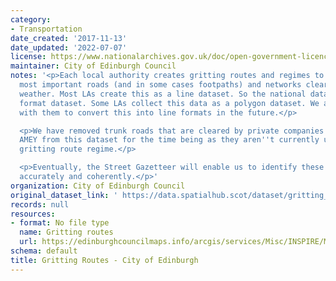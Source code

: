 ```yaml
---
category:
- Transportation
date_created: '2017-11-13'
date_updated: '2022-07-07'
license: https://www.nationalarchives.gov.uk/doc/open-government-licence/version/3/
maintainer: City of Edinburgh Council
notes: '<p>Each local authority creates gritting routes and regimes to keep their
  most important roads (and in some cases footpaths) and networks clear come bad winter
  weather. Most LAs create this as a line dataset. So the national dataset is a line
  format dataset. Some LAs collect this data as a polygon dataset. We are working
  with them to convert this into line formats in the future.</p>

  <p>We have removed trunk roads that are cleared by private companies e.g BEAR and
  AMEY from this dataset for the time being as they aren''t currently under the LA
  gritting route regime.</p>

  <p>Eventually, the Street Gazetteer will enable us to identify these routes more
  accurately and coherently.</p>'
organization: City of Edinburgh Council
original_dataset_link: ' https://data.spatialhub.scot/dataset/gritting_routes-ce'
records: null
resources:
- format: No file type
  name: Gritting routes
  url: https://edinburghcouncilmaps.info/arcgis/services/Misc/INSPIRE/MapServer/WFSServer?
schema: default
title: Gritting Routes - City of Edinburgh
---
```

